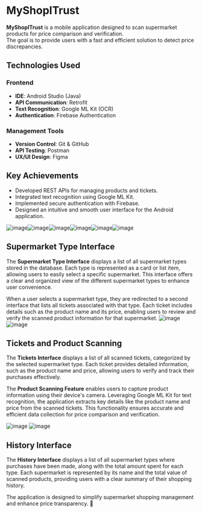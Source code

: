 ﻿
# MyShopITrust

**MyShopITrust** is a mobile application designed to scan supermarket products for price comparison and verification.  
The goal is to provide users with a fast and efficient solution to detect price discrepancies.

## Technologies Used

### Frontend
- **IDE**: Android Studio (Java)
- **API Communication**: Retrofit
- **Text Recognition**: Google ML Kit (OCR)
- **Authentication**: Firebase Authentication

### Management Tools
- **Version Control**: Git & GitHub
- **API Testing**: Postman
- **UX/UI Design**: Figma

## Key Achievements

- Developed REST APIs for managing products and tickets.
- Integrated text recognition using Google ML Kit.
- Implemented secure authentication with Firebase.
- Designed an intuitive and smooth user interface for the Android application.

![image](https://github.com/user-attachments/assets/a1742cd5-91dd-41e2-89fb-fdd9e7180cf6)![image](https://github.com/user-attachments/assets/485bc889-2604-49cd-a4d1-26089c39f113)![image](https://github.com/user-attachments/assets/e10d5220-28eb-4227-82cc-05eaf8eabc88)![image](https://github.com/user-attachments/assets/48aa68a1-e57f-4141-8917-29725274aaf4)![image](https://github.com/user-attachments/assets/ea7c275f-ec18-4e06-a19d-038361ddacea)![image](https://github.com/user-attachments/assets/38a7e89f-5158-4a5f-95d9-b23553f57ebd)
## Supermarket Type Interface

The **Supermarket Type Interface** displays a list of all supermarket types stored in the database. Each type is represented as a card or list item, allowing users to easily select a specific supermarket. This interface offers a clear and organized view of the different supermarket types to enhance user convenience.

When a user selects a supermarket type, they are redirected to a second interface that lists all tickets associated with that type. Each ticket includes details such as the product name and its price, enabling users to review and verify the scanned product information for that supermarket.
![image](https://github.com/user-attachments/assets/1dc712ad-1f14-4e93-a9c4-4ab46bf25f25)![image](https://github.com/user-attachments/assets/fd673409-0794-491b-8fbb-a48e50342384)
## Tickets and Product Scanning

The **Tickets Interface** displays a list of all scanned tickets, categorized by the selected supermarket type. Each ticket provides detailed information, such as the product name and price, allowing users to verify and track their purchases effectively.

The **Product Scanning Feature** enables users to capture product information using their device's camera. Leveraging Google ML Kit for text recognition, the application extracts key details like the product name and price from the scanned tickets. This functionality ensures accurate and efficient data collection for price comparison and verification.



![image](https://github.com/user-attachments/assets/211a3d1b-4b1f-40ae-9a1c-603ade33ac3c)
![image](https://github.com/user-attachments/assets/745187fd-0b93-4d76-934b-555b12605dcc)
## History Interface

The **History Interface** displays a list of all supermarket types where purchases have been made, along with the total amount spent for each type. Each supermarket is represented by its name and the total value of scanned products, providing users with a clear summary of their shopping history.










The application is designed to simplify supermarket shopping management and enhance price transparency. 🚀
